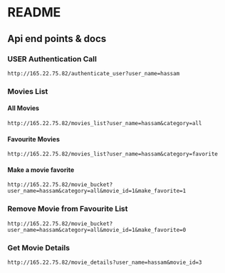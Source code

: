 # README

## Api end points & docs 
### USER Authentication Call
``http://165.22.75.82/authenticate_user?user_name=hassam``

### Movies List
#### All Movies
```http://165.22.75.82/movies_list?user_name=hassam&category=all```
#### Favourite Movies
```http://165.22.75.82/movies_list?user_name=hassam&category=favorite```
#### Make a movie favorite
```http://165.22.75.82/movie_bucket?user_name=hassam&category=all&movie_id=1&make_favorite=1```

### Remove Movie from Favourite List
```http://165.22.75.82/movie_bucket?user_name=hassam&category=all&movie_id=1&make_favorite=0```

### Get Movie Details
```http://165.22.75.82/movie_details?user_name=hassam&movie_id=3```
